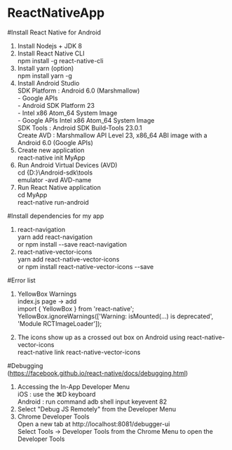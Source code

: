 # ReactNativeApp
#Install React Native for Android
  1. Install Nodejs + JDK 8
  2. Install React Native CLI  
      npm install -g react-native-cli
  3. Install yarn (option)  
      npm install yarn -g
  4. Install Android Studio  
      SDK Platform : Android 6.0 (Marshmallow)  
          - Google APIs  
          - Android SDK Platform 23  
          - Intel x86 Atom_64 System Image  
          - Google APIs Intel x86 Atom_64 System Image  
      SDK Tools : Android SDK Build-Tools 23.0.1  
      Create AVD : Marshmallow API Level 23, x86_64 ABI image with a Android 6.0 (Google APIs)  
  3. Create new application  
      react-native init MyApp  
  4. Run Android Virtual Devices (AVD)  
      cd {D:}\Android-sdk\tools  
      emulator -avd AVD-name        
  5. Run React Native application  
      cd MyApp  
      react-native run-android  
      
#Install dependencies for my app
  1. react-navigation  
      yarn add react-navigation   
      or npm install --save react-navigation  
  2. react-native-vector-icons  
      yarn add react-native-vector-icons   
      or npm install react-native-vector-icons --save  
      
#Error list
  1. YellowBox Warnings  
      index.js page -> add  
          import { YellowBox } from 'react-native';  
          YellowBox.ignoreWarnings(['Warning: isMounted(...) is deprecated', 'Module RCTImageLoader']);  
          
  2. The icons show up as a crossed out box on Android using react-native-vector-icons  
      react-native link react-native-vector-icons   
 
 #Debugging  
 (https://facebook.github.io/react-native/docs/debugging.html)
  1. Accessing the In-App Developer Menu  
      iOS : use the ⌘D keyboard  
      Android :  run command adb shell input keyevent 82  
  2. Select "Debug JS Remotely" from the Developer Menu
  3. Chrome Developer Tools  
      Open a new tab at http://localhost:8081/debugger-ui  
      Select Tools → Developer Tools from the Chrome Menu to open the Developer Tools
      
      
      
      
      
